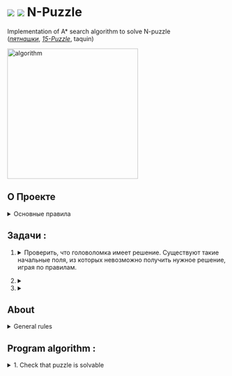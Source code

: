 #  [<img src="https://img.shields.io/badge/en%20-6fa8dc?style=for-the-badge">](#about) [<img src="https://img.shields.io/badge/ru%20-lightgrey?style=for-the-badge">](#о-проекте)  N-Puzzle  
 Implementation of A* search algorithm to solve N-puzzle  
 ([_пятнашки_](https://ru.wikipedia.org/wiki/%D0%98%D0%B3%D1%80%D0%B0_%D0%B2_15),
 [_15-Puzzle_](https://en.wikipedia.org/w/index.php?title=15_puzzle&oldid=1086625326), taquin)  

 <img align="center" src="https://media.giphy.com/media/l2Je6sbvJEn1W9OWQ/giphy.gif" width="300" alt="algorithm"/>

## О Проекте

<details>
<summary> Основные правила </summary>

- головоломка состоит из квадратного поля N*N элементов;
- каждая ячейка содержит уникальное число от 1 до N^2 - 1 в рандомном порядке,
  одна из ячеек остается пустой;
- реализуемый алгоритм находит кратчайшую последовательность движений пустого блока,
  которая преобразует поле головоломки в конечный вид "snail solution";
- за один ход можно менять местами пустой блок с соседними ячейками;

```cpp
    3-PUZZLE :  
   ───────────                                                              'SNAIL SOLUTION'
                                                                                ⤴   
            ┌───┬───┬───┐                                           ┌───┬───┬───┐
            │ 3 │ 5 │   │                                           │ 1 │ 2 │ 3 │
            ╞───╪───╪───╡                                           ╞───╪───╪───╡
            │ 6 │ 7 │ 2 │   ──≻ последовательность перемещений ──≻  │ 8 │   │ 4 │
            ╞───╪───╪───╡             пустой ячейки                 ╞───╪───╪───╡
            │ 4 │ 1 │ 8 │                                           │ 7 │ 6 │ 5 │
            └───┴───┴───┘                                           └───┴───┴───┘
                         ⤵                                                       ⤵
                       начальный вид                                            конечный вид
```
</details>

## Задачи :
 
1. <details> <summary> Проверить, что головоломка имеет решение.   
   Существуют такие начальные поля, из которых невозможно получить нужное решение, играя по правилам. </summary>  
 
 
    Поле пазла можно представить в виде множества чисел `3, 5, 6, 7, 2, 4, 1, 8`, каждое перемещение пустой ячейки в пазле 
    образует новую перестановку из этих же чисел, существование решения головоломки будет зависеть от количества **инверсий** 
    в начальной и конечной перестановке пазла.  
     ``` 
           ┌───┬───┬───┐       ┌───┬───┐ ┌───┬───┬───┐          ┌───┬───┬───┬───┬───┬───┬───┬───┐
           │ 3 │ 5 │   │  ──≻  │ 3 │ 5 │ │ 6 │ 7 │ 2 │    ──≻   │ 3 │ 5 │ 6 │ 7 │ 2 │ 4 │ 1 │ 8 │
           ╞───╪───╪───╡       └───┴───┘ └───┴───┴───┘          └───┴───┴───┴───┴───┴───┴───┴───┘
           │ 6 │ 7 │ 2 │  ______________⤴                       
           ╞───╪───╪───╡                                        **формируем перестановку без пустой ячейки**
           │ 4 │ 1 │ 8 │ 
           └───┴───┴───┘ 
     ```

    > **Инверсия**: пара чисел **(a,b)** называется инверсией перестановки, если нарушен естественный порядок элементов, 
    где **a** находится левее, чем **b**, при этом **a > b**. В перестановке (1, 2, 4, 5, 3) ровно одна инверсия элементов (4, 3)
 
   ### Решение есть если:
   - N - **нечетное** и количество инверсий в начальном и конечном состоянии имеет **одинаковую** четность;
   - N - **четное**, тогда сумма количества инверсий с номером строки, в которой находится пустая ячейка, должна иметь
   ту же четность, что и сумма количества инверсий в конечном состоянии с новым номером строки пустой ячейки;
   - в остальных случаях решения не существует.
 
      ``` 
       3-Puzzle: N - нечетное, решение существует
 
       Начальное состояние:                          
       ┌───┬───┬───┬───┬───┬───┬───┬───┐   количество инверсий = 13
       │ 3 │ 5 │ 6 │ 7 │ 2 │ 4 │ 1 │ 8 │   (3,2) (3,1) (5,2) (5,4) ... (2,1) (4,1) 
       └───┴───┴───┴───┴───┴───┴───┴───┘     
       Конечное:                                                                           
       ┌───┬───┬───┬───┬───┬───┬───┬───┐   количество инверсий = 7 
       │ 1 │ 2 │ 3 │ 8 │ 4 │ 7 │ 6 │ 5 │   (8,4) (8,7) (8,6) (8,5) (7,6) (7,5) (6,5)
       └───┴───┴───┴───┴───┴───┴───┴───┘   
     ```
    <div align="right"><img src="https://media.giphy.com/media/xT5LMINTLCSOGdIyEo/giphy.gif" width="300" align="right"></div>
 </details>

2. <details> <summary> </summary>
   </details>
   
3. <details> <summary>  </summary>
   </details>

## About
<details>
<summary> General rules </summary>

- game starts with a square board made up of N*N cells;  
- every cell contains unique number from 1 to N^2 - 1 in random order
  and one cell is empty;  
- algorithm has to find a valid sequence of moves to reach the final state, a.k.a the "snail solution";
- only move one can do in the N-puzzle is to swap the empty cell with one of its
  neighbors
```cpp
    3-PUZZLE :  
   ───────────                                                     'SNAIL SOLUTION'
                                                                        ⤴   
            ┌───┬───┬───┐                                 ┌───┬───┬───┐
            │ 3 │ 5 │   │                                 │ 1 │ 2 │ 3 │
            ╞───╪───╪───╡                                 ╞───╪───╪───╡
            │ 6 │ 7 │ 2 │ ──≻ some sequence of moves ──≻  │ 8 │   │ 4 │
            ╞───╪───╪───╡               ...               ╞───╪───╪───╡
            │ 4 │ 1 │ 8 │                                 │ 7 │ 6 │ 5 │
            └───┴───┴───┘                                 └───┴───┴───┘
                         ⤵                                            ⤵
                        INITIAL STATE                                 GOAL STATE
```
</details>




## Program algorithm :
<details>
<summary> 1. Check that puzzle is solvable </summary>

 > Inversion - a pair of tiles **(a,b)** form an inversion if **a** appears before **b** but **a > b**
 
Solvable cases:
- N is **odd** and **both** numbers of inversions in the initial and 
 goal states are either even or odd
  ```
    ┌───┬───┬───┐     N = 3 is odd
    │ 3 │ 5 │   │     initial state as sequence   (3, 5, 6, 7, 2, 4, 1, 8)
    ╞───╪───╪───╡     number of inversions = 13   (3,2) (3,1) (5,2) (5,4) ... (2,1) (4,1)
    │ 6 │ 7 │ 2 │                                  
    ╞───╪───╪───╡     goal state as sequence      (1, 2, 3, 8, 4, 7, 6, 5)                       
    │ 4 │ 1 │ 8 │     number of inversions = 7    (8,4) (8,7) (8,6) (8,5) (7,6) (7,5) (6,5)
    └───┴───┴───┘
                      numbers of inversions are even
    ```
- N is **even**, then the sum of inversions number with the row of empty cell must have different partities than 
 the sum of inversions number of goal state with the row of empty cell in final table
- in other cases puzzle is not solvable


